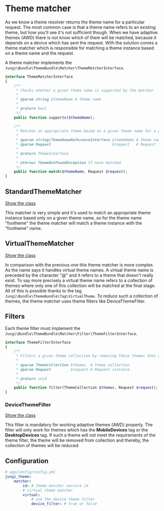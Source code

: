 Theme matcher
=============

As we know a theme resolver returns the theme name for a particular request. The most common case is that a theme name 
refers to an existing theme, but how you'll see it's not sufficient though. When we have adaptive themes (AWD) there is 
not know which of them will be matched, because it depends on a device which has sent the request. With the solution comes 
a theme matcher which is responsible for matching a theme instance based on a theme name and the request.

A theme matcher implements the `Jungi\Bundle\ThemeBundle\Matcher\ThemeMatcherInterface`.

```php
interface ThemeMatcherInterface
{
    /**
     * Checks whether a given theme name is supported by the matcher
     *
     * @param string $themeName A theme name
     *
     * @return bool
     */
    public function supports($themeName);

    /**
     * Matches an appropriate theme based on a given theme name for a given Request
     *
     * @param string|ThemeNameReferenceInterface $themeName A theme name
     * @param Request                            $request   A Request instance
     *
     * @return ThemeInterface
     *
     * @throws ThemeNotFoundException If none matched
     */
    public function match($themeName, Request $request);
}
```

StandardThemeMatcher
--------------------

[Show the class](https://github.com/piku235/JungiThemeBundle/blob/master/Matcher/StandardThemeMatcher.php)

This matcher is very simple and it's used to match an appropriate theme instance based only on a given theme name, so for 
the theme name "footheme" the theme matcher will match a theme instance with the "footheme" name.

VirtualThemeMatcher
-------------------

[Show the class](https://github.com/piku235/JungiThemeBundle/blob/master/Matcher/VirtualThemeMatcher.php)

In comparison with the previous one this theme matcher is more complex. As the name says it handles virtual theme
names. A virtual theme name is preceded by the character "@" and it refers to a theme that doesn't really exist. To say 
more precisely a virtual theme name refers to a collection of themes where only one of this collection will be matched 
at the final stage. All of this is possible thanks to the tag `Jungi\Bundle\ThemeBundle\Tag\VirtualTheme`. To reduce such 
a collection of themes, the theme matcher uses theme filters like DeviceThemeFilter. 

Filters
-------

Each theme filter must implement the `Jungi\Bundle\ThemeBundle\Matcher\Filter\ThemeFilterInterface`.

```php
interface ThemeFilterInterface
{
    /**
     * Filters a given theme collection by removing these themes that are not suitable'
     *
     * @param ThemeCollection $themes  A theme collection
     * @param Request         $request A Request instance
     *
     * @return void
     */
    public function filter(ThemeCollection $themes, Request $request);
}
```

### DeviceThemeFilter

[Show the class](https://github.com/piku235/JungiThemeBundle/blob/master/Matcher/Filter/DeviceThemeFilter.php)

This filter is mandatory for working adaptive themes (AWD) properly. The filter will only work for themes which has the 
**MobileDevices** tag or the **DesktopDevices** tag. If such a theme will not meet the requirements of the theme filter, 
the theme will be removed from collection and thereby, the collection of themes will be reduced.

Configuration
-------------

```yaml
# app/config/config.yml
jungi_theme:
    matcher:
        id: # theme matcher service id
        # virtual theme matcher
        virtual:
            # use the device theme filter
            device_filter: # true or false
```
